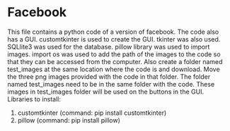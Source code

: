 # Facebook
This file contains a python code of a version of facebook.
The code also has a GUI. customtkinter is used to create the GUI.
tkinter was also used.
SQLlite3 was used for the database.
pillow library was used to import images. 
import os was used to add the path of the images to the code so that they can be accessed from the computer.
Also create a folder named test_images at the same location where the code is and download. Move the three png images provided with the code in that folder.
The folder named test_images need to be in the same folder with the code. These images in test_images folder will be used on the buttons in the GUI.
Libraries to install:
1) customtkinter (command: pip install customtkinter)
2) pillow (command: pip install pillow)
